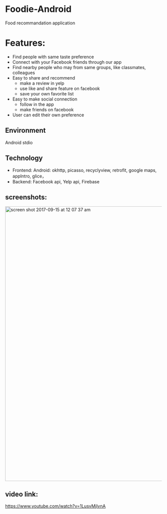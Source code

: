 # Foodie-Android
Food recommandation application 

# Features:
- Find people with same taste preference
- Connect with your Facebook friends through our app
- Find nearby people who may from same groups, like classmates, colleagues
- Easy to share and recommend
    - make a review in yelp 
    - use like and share feature on facebook 
    - save your own favorite list
- Easy to make social connection
    - follow in the app
    - make friends on facebook
- User can edit their own preference

## Environment 
Android stdio

## Technology
- Frontend:
	Android: okhttp, picasso, recyclyview, retrofit, google maps, appIntro, glice，
- Backend: Facebook api, Yelp api, Firebase

## screenshots:
<img width="884" alt="screen shot 2017-09-15 at 12 07 37 am" src="https://user-images.githubusercontent.com/17173579/30470517-eb7bf436-99a9-11e7-8856-c1567fd06532.png">

## video link:
https://www.youtube.com/watch?v=1LusvMjIvnA
